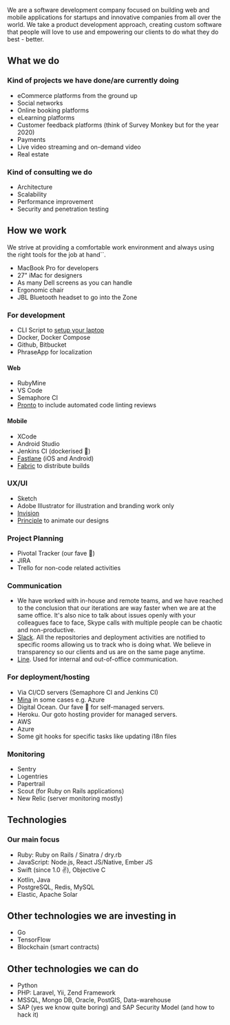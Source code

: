 We are a software development company focused on building web and mobile applications for startups and innovative companies 
from all over the world. We take a product development approach, creating custom software that people will love to use and 
empowering our clients to do what they do best - better.

## What we do

### Kind of projects we have done/are currently doing

* eCommerce platforms from the ground up 
* Social networks
* Online booking platforms
* eLearning platforms
* Customer feedback platforms (think of Survey Monkey but for the year 2020)
* Payments
* Live video streaming and on-demand video
* Real estate

### Kind of consulting we do

* Architecture
* Scalability
* Performance improvement
* Security and penetration testing

## How we work

We strive at providing a comfortable work environment and always using the right tools for the job at hand``. 

* MacBook Pro for developers
* 27" iMac for designers
* As many Dell screens as you can handle
* Ergonomic chair
* JBL Bluetooth headset to go into the Zone 

### For development

* CLI Script to [setup your laptop](https://github.com/nimbl3/laptop)
* Docker, Docker Compose
* Github, Bitbucket
* PhraseApp for localization

#### Web

* RubyMine
* VS Code 
* Semaphore CI
* [Pronto](https://github.com/prontolabs/pronto) to include automated code linting reviews

#### Mobile 

* XCode 
* Android Studio
* Jenkins CI (dockerised 🙌)
* [Fastlane](https://fastlane.tools/) (iOS and Android)
* [Fabric](https://fabric.io/) to distribute builds

### UX/UI 

* Sketch
* Adobe Illustrator for illustration and branding work only  
* [Invision](https://www.invisionapp.com/)
* [Principle](http://principleformac.com/) to animate our designs

### Project Planning

* Pivotal Tracker (our fave 💙)
* JIRA
* Trello for non-code related activities

### Communication

* We have worked with in-house and remote teams, and we have reached to the conclusion that our iterations are way faster 
when we are at the same office. It's also nice to talk about issues openly with your colleagues face to face, Skype calls 
with multiple people can be chaotic and non-productive.
* [Slack](https://slack.com/). All the repositories and deployment activities are notified to specific rooms allowing us 
to track who is doing what. We believe in transparency so our clients and us are on the same page anytime.
* [Line](https://line.me/en-US/). Used for internal and out-of-office communication. 

### For deployment/hosting

* Via CI/CD servers (Semaphore CI and Jenkins CI)
* [Mina](https://github.com/mina-deploy/mina) in some cases e.g. Azure
* Digital Ocean. Our fave 💙 for self-managed servers. 
* Heroku. Our goto hosting provider for managed servers.
* AWS
* Azure
* Some git hooks for specific tasks like updating i18n files

### Monitoring

* Sentry
* Logentries
* Papertrail
* Scout (for Ruby on Rails applications)
* New Relic (server monitoring mostly)

## Technologies

### Our main focus

* Ruby: Ruby on Rails / Sinatra / dry.rb
* JavaScript: Node.js, React JS/Native, Ember JS
* Swift (since 1.0 ✌️), Objective C
* Kotlin, Java
* PostgreSQL, Redis, MySQL
* Elastic, Apache Solar

## Other technologies we are investing in

* Go
* TensorFlow 
* Blockchain (smart contracts)

## Other technologies we can do

* Python
* PHP: Laravel, Yii, Zend Framework
* MSSQL, Mongo DB, Oracle, PostGIS, Data-warehouse
* SAP (yes we know quite boring) and SAP Security Model (and how to hack it)
